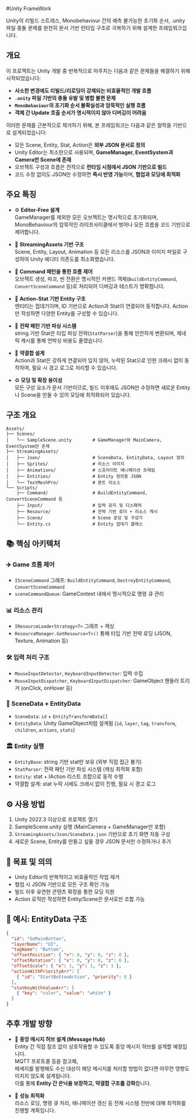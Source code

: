 #Unity FrameWork

Unity의 리빌드 스트레스, Monobehaviour 간의 예측 불가능한 초기화 순서, .unity 파일 충돌 문제를 완전히 문서 기반 런타임 구조로 극복하기 위해 설계한 프레임워크입니다.

## 개요

이 프로젝트는 Unity 개발 중 반복적으로 마주치는 다음과 같은 문제들을 해결하기 위해 시작되었습니다:

- **사소한 변경에도 리빌드/리로딩이 강제되는 비효율적인 개발 흐름**  
- **`.unity` 파일 기반의 충돌 유발 및 병합 불편 문제**  
- **`MonoBehaviour`의 초기화 순서 불확실성과 암묵적인 실행 흐름**
- **객체 간 Update 호출 순서가 명시적이지 않아 디버깅이 어려움**

이러한 문제를 근본적으로 제거하기 위해, 본 프레임워크는 다음과 같은 철학을 기반으로 설계되었습니다:

- 모든 Scene, Entity, Stat, Action은 **외부 JSON 문서로 정의**
- Unity Editor는 최소한으로 사용되며, **GameManager, EventSystem과 Camera만 Scene에 존재**
- 오브젝트 구성과 흐름은 전적으로 **런타임 시점에서 JSON 기반으로 빌드**
- 코드 수정 없이도 JSON만 수정하면 **즉시 반영 가능**하며, **협업과 모딩에 최적화**

## 주요 특징

- ⚙️ **Editor-Free 설계**  
  GameManager를 제외한 모든 오브젝트는 명시적으로 초기화되며, MonoBehaviour의 암묵적인 라이프사이클에서 벗어나 모든 흐름을 코드 기반으로 제어합니다.

- 📄 **StreamingAssets 기반 구조**  
  Scene, Entity, Layout, Animation 등 모든 리소스를 JSON과 이미지 파일로 구성하여 Unity 에디터 의존도를 최소화했습니다.

- 🧱 **Command 패턴을 통한 흐름 제어**  
  오브젝트 생성, 파괴, 씬 전환은 명시적인 커맨드 객체(`BuildEntityCommand`, `ConvertSceneCommand` 등)로 처리되어 디버깅과 테스트가 명확합니다.

- 🔗 **Action-Stat 기반 Entity 구조**  
  엔티티는 껍데기이며, ID 기반으로 Action과 Stat이 연결되어 동작합니다. Action만 작성하면 다양한 Entity를 구성할 수 있습니다.

- 🧩 **전략 패턴 기반 파싱 시스템**  
  string 기반 Stat은 타입 파싱 전략(`StatParser`)을 통해 안전하게 변환되며, 제네릭 캐시를 통해 언박싱 비용도 줄였습니다.

- 🚫 **약결합 설계**  
  Action과 Stat은 강하게 연결되어 있지 않아, 누락된 Stat으로 인한 크래시 없이 동작하며, 필요 시 경고 로그로 처리할 수 있습니다.

- ♻️ **모딩 및 확장 용이성**  
  모든 구성 요소가 문서 기반이므로, 빌드 이후에도 JSON만 수정하면 새로운 Entity나 Scene을 만들 수 있어 모딩에 최적화되어 있습니다.
## 구조 개요

```
Assets/
├── Scenes/
│   └── SampleScene.unity        # GameManager와 MainCamera, EventSystem만 존재
├── StreamingAssets/
│   ├── Json/                    # SceneData, EntityData, Layout 정의
│   ├── Sprites/                 # 리소스 이미지
│   ├── Animations/              # 스프라이트 애니메이션 프레임
│   ├── Entities/                # Entity 정의용 JSON
│   └── TextMeshPro/             # 폰트 리소스
└── Scripts/
    ├── Command/                 # BuildEntityCommand, ConvertSceneCommand 등
    ├── Input/                   # 입력 감지 및 디스패처
    ├── Resource/                # 전략 기반 로더 + 리소스 캐시
    ├── Scene/                   # Scene 로딩 및 구성기
    └── Entity.cs                # Entity 껍데기 클래스
```

## 📚 핵심 아키텍처

### ✈️ Game 흐름 제어
- `ISceneCommand` 그래프: `BuildEntityCommand`, `DestroyEntityCommand`, `ConvertSceneCommand`
- `sceneCommandQueue`: GameContext 내에서 명시적으로 명령 큐 관리

### 📊 리소스 관리
- `IResourceLoaderStrategy<T>` 그래프 + 캐싱
- `ResourceManager.GetResource<T>()` 통해 타입 기반 전략 로딩 (JSON, Texture, Animation 등)

### 🛠 입력 처리 구조
- `MouseInputDetector`, `KeyboardInputDetector`: 입력 수집
- `MouseInputDispatcher`, `KeyboardInputDispatcher`: GameObject 핸들러 트리거 (onClick, onHover 등)

### 🔄 SceneData + EntityData
- `SceneData`: `id` + `EntityTransformData[]`
- `EntityData`: Unity GameObject처럼 설계됨 (`id`, `layer`, `tag`, `transform`, `children`, `actions`, `stats`)

### 🏛️ Entity 실행
- `EntityBase`: string 기반 stat만 보유 (외부 직접 접근 불가)
- `StatParser`: 전략 패턴 기반 파싱 시스템 (캐싱 최적화 포함)
- `Entity`: stat + IAction 리스트 조합으로 동작 수행
- 약결합 설계: stat 누락 시에도 크래시 없이 진행, 필요 시 경고 로그

## ⚙️ 사용 방법

1. Unity 2022.3 이상으로 프로젝트 열기
2. SampleScene.unity 실행 (MainCamera + GameManager만 포함)
3. `StreamingAssets/Json/SceneData.json` 기반으로 초기 화면 자동 구성
4. 새로운 Scene, Entity를 만들고 싶을 경우 JSON 문서만 수정하거나 추가

## 🚀 목표 및 의의

- Unity Editor의 반복적이고 비효율적인 작업 제거
- 협업 시 JSON 기반으로 모든 구조 확인 가능
- 빌드 이후 유연한 콘텐츠 확장을 통한 모딩 지원
- Action 로직만 작성하면 Entity/Scene은 문서로만 조합 가능

## 📃 예시: EntityData 구조

```json
{
  "id": "GoMainButton",
  "layerName": "UI",
  "tagName": "Button",
  "offsetPosition": { "x": 0, "y": 0, "z": 0 },
  "offsetRotation": { "x": 0, "y": 0, "z": 0 },
  "offsetScale": { "x": 1, "y": 1, "z": 1 },
  "actionWithPriorityArr": [
    { "id": "StartButtonAction", "priority": 0 }
  ],
  "statKeyWithValueArr": [
    { "key": "color", "value": "white" }
  ]
}
```

## 추후 개발 방향

- 📨 **중앙 메시지 허브 설계 (Message Hub)**  
  Entity 간 직접 참조 없이 상호작용할 수 있도록 중앙 메시지 허브를 설계할 예정입니다.  
  MQTT 프로토콜 등을 참고해,  
  메세지를 발행해도 수신 대상이 해당 메시지를 처리할 방법이 없다면 아무런 영향도 미치지 않도록 설계됩니다.  
  이를 통해 **Entity 간 은닉을 보장하고, 약결합 구조를 강화**합니다.

- 🚀 **성능 최적화**  
  리소스 로딩, 명령 큐 처리, 애니메이션 갱신 등 전체 시스템 전반에 대해 최적화를 진행할 계획입니다.
